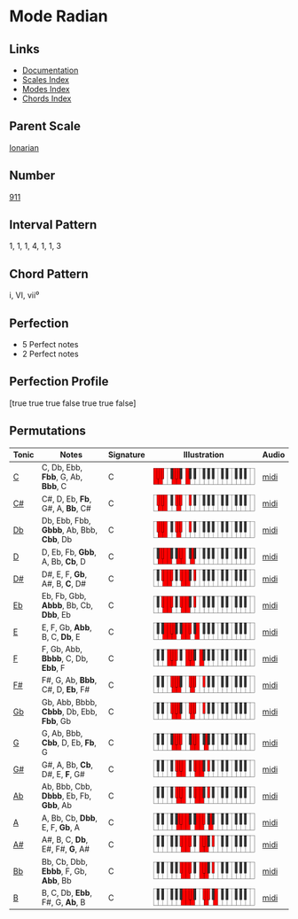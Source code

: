 # Mode Radian

## Links

- [Documentation](index.md)
- [Scales Index](Scales.md)
- [Modes Index](Modes.md)
- [Chords Index](Chords.md)

## Parent Scale

[Ionarian](ScaleIonarian.md)

## Number

[911](https://ianring.com/musictheory/scales/911)

## Interval Pattern

1, 1, 1, 4, 1, 1, 3

## Chord Pattern

i, VI, vii⁰

## Perfection

- 5 Perfect notes
- 2 Perfect notes

## Perfection Profile

[true true true false true true false]

## Permutations

| Tonic | Notes | Signature | Illustration | Audio |
|-------|-------|-----------|--------------|-------|
| [C](ModeCNaturalRadian.md) | C, Db, Ebb, **Fbb**, G, Ab, **Bbb**, C | C | ![CNaturalRadian](ModeCNaturalRadian.png) | [midi](https://github.com/edipermadi/music/blob/main/docs/ModeCNaturalRadian.mid?raw=true) |
| [C#](ModeCSharpRadian.md) | C#, D, Eb, **Fb**, G#, A, **Bb**, C# | C | ![CSharpRadian](ModeCSharpRadian.png) | [midi](https://github.com/edipermadi/music/blob/main/docs/ModeCSharpRadian.mid?raw=true) |
| [Db](ModeDFlatRadian.md) | Db, Ebb, Fbb, **Gbbb**, Ab, Bbb, **Cbb**, Db | C | ![DFlatRadian](ModeDFlatRadian.png) | [midi](https://github.com/edipermadi/music/blob/main/docs/ModeDFlatRadian.mid?raw=true) |
| [D](ModeDNaturalRadian.md) | D, Eb, Fb, **Gbb**, A, Bb, **Cb**, D | C | ![DNaturalRadian](ModeDNaturalRadian.png) | [midi](https://github.com/edipermadi/music/blob/main/docs/ModeDNaturalRadian.mid?raw=true) |
| [D#](ModeDSharpRadian.md) | D#, E, F, **Gb**, A#, B, **C**, D# | C | ![DSharpRadian](ModeDSharpRadian.png) | [midi](https://github.com/edipermadi/music/blob/main/docs/ModeDSharpRadian.mid?raw=true) |
| [Eb](ModeEFlatRadian.md) | Eb, Fb, Gbb, **Abbb**, Bb, Cb, **Dbb**, Eb | C | ![EFlatRadian](ModeEFlatRadian.png) | [midi](https://github.com/edipermadi/music/blob/main/docs/ModeEFlatRadian.mid?raw=true) |
| [E](ModeENaturalRadian.md) | E, F, Gb, **Abb**, B, C, **Db**, E | C | ![ENaturalRadian](ModeENaturalRadian.png) | [midi](https://github.com/edipermadi/music/blob/main/docs/ModeENaturalRadian.mid?raw=true) |
| [F](ModeFNaturalRadian.md) | F, Gb, Abb, **Bbbb**, C, Db, **Ebb**, F | C | ![FNaturalRadian](ModeFNaturalRadian.png) | [midi](https://github.com/edipermadi/music/blob/main/docs/ModeFNaturalRadian.mid?raw=true) |
| [F#](ModeFSharpRadian.md) | F#, G, Ab, **Bbb**, C#, D, **Eb**, F# | C | ![FSharpRadian](ModeFSharpRadian.png) | [midi](https://github.com/edipermadi/music/blob/main/docs/ModeFSharpRadian.mid?raw=true) |
| [Gb](ModeGFlatRadian.md) | Gb, Abb, Bbbb, **Cbbb**, Db, Ebb, **Fbb**, Gb | C | ![GFlatRadian](ModeGFlatRadian.png) | [midi](https://github.com/edipermadi/music/blob/main/docs/ModeGFlatRadian.mid?raw=true) |
| [G](ModeGNaturalRadian.md) | G, Ab, Bbb, **Cbb**, D, Eb, **Fb**, G | C | ![GNaturalRadian](ModeGNaturalRadian.png) | [midi](https://github.com/edipermadi/music/blob/main/docs/ModeGNaturalRadian.mid?raw=true) |
| [G#](ModeGSharpRadian.md) | G#, A, Bb, **Cb**, D#, E, **F**, G# | C | ![GSharpRadian](ModeGSharpRadian.png) | [midi](https://github.com/edipermadi/music/blob/main/docs/ModeGSharpRadian.mid?raw=true) |
| [Ab](ModeAFlatRadian.md) | Ab, Bbb, Cbb, **Dbbb**, Eb, Fb, **Gbb**, Ab | C | ![AFlatRadian](ModeAFlatRadian.png) | [midi](https://github.com/edipermadi/music/blob/main/docs/ModeAFlatRadian.mid?raw=true) |
| [A](ModeANaturalRadian.md) | A, Bb, Cb, **Dbb**, E, F, **Gb**, A | C | ![ANaturalRadian](ModeANaturalRadian.png) | [midi](https://github.com/edipermadi/music/blob/main/docs/ModeANaturalRadian.mid?raw=true) |
| [A#](ModeASharpRadian.md) | A#, B, C, **Db**, E#, F#, **G**, A# | C | ![ASharpRadian](ModeASharpRadian.png) | [midi](https://github.com/edipermadi/music/blob/main/docs/ModeASharpRadian.mid?raw=true) |
| [Bb](ModeBFlatRadian.md) | Bb, Cb, Dbb, **Ebbb**, F, Gb, **Abb**, Bb | C | ![BFlatRadian](ModeBFlatRadian.png) | [midi](https://github.com/edipermadi/music/blob/main/docs/ModeBFlatRadian.mid?raw=true) |
| [B](ModeBNaturalRadian.md) | B, C, Db, **Ebb**, F#, G, **Ab**, B | C | ![BNaturalRadian](ModeBNaturalRadian.png) | [midi](https://github.com/edipermadi/music/blob/main/docs/ModeBNaturalRadian.mid?raw=true) |
